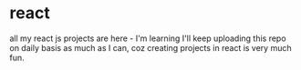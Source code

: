 # react
all my react js projects are here - I'm learning
I'll keep uploading this repo on daily basis as much as I can, coz creating projects in react is very much fun.

